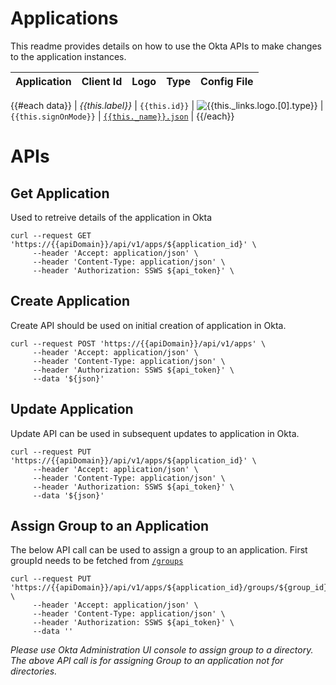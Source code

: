 # Applications
This readme provides details on how to use the Okta APIs to make changes to the application instances.

| Application      | Client Id     | Logo                                                              | Type                  |Config File                                   |
|:---              |:---           |:---                                                               |:---                   |:---                                          |
{{#each data}}
| _{{this.label}}_ | `{{this.id}}` | ![`{{this._links.logo.[0].type}}`]({{this._links.logo.[0].href}}) | `{{this.signOnMode}}` | [`{{this._name}}.json`]({{this._name}}.json) |
{{/each}}

# APIs
## Get Application
Used to retreive details of the application in Okta

```
curl --request GET 'https://{{apiDomain}}/api/v1/apps/${application_id}' \
     --header 'Accept: application/json' \
     --header 'Content-Type: application/json' \
	 --header 'Authorization: SSWS ${api_token}' \
```

## Create Application
Create API should be used on initial creation of application in Okta.

```
curl --request POST 'https://{{apiDomain}}/api/v1/apps' \
     --header 'Accept: application/json' \
     --header 'Content-Type: application/json' \
	 --header 'Authorization: SSWS ${api_token}' \
	 --data '${json}'
```

## Update Application
Update API can be used in subsequent updates to application in Okta.

```
curl --request PUT 'https://{{apiDomain}}/api/v1/apps/${application_id}' \
     --header 'Accept: application/json' \
     --header 'Content-Type: application/json' \
	 --header 'Authorization: SSWS ${api_token}' \
 	 --data '${json}'
```

## Assign Group to an Application
The below API call can be used to assign a group to an application. First groupId needs to be fetched from [`/groups`](../groups)
```
curl --request PUT 'https://{{apiDomain}}/api/v1/apps/${application_id}/groups/${group_id}' \
     --header 'Accept: application/json' \
     --header 'Content-Type: application/json' \
     --header 'Authorization: SSWS ${api_token}' \
     --data ''
```
_Please use Okta Administration UI console to assign group to a directory. The above API call is for assigning Group to an application not for directories._
